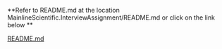 **Refer to README.md at the location MainlineScientific.InterviewAssignment/README.md or click on the link below **

[README.md](MainlineScientific.InterviewAssignment/README.md)
